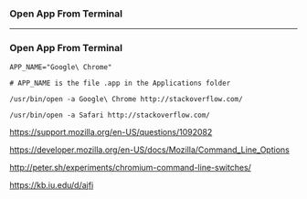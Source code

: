 ### Open App From Terminal

--------------------------------------------
### Open App From Terminal

```
APP_NAME="Google\ Chrome"

# APP_NAME is the file .app in the Applications folder

/usr/bin/open -a Google\ Chrome http://stackoverflow.com/

/usr/bin/open -a Safari http://stackoverflow.com/
```


https://support.mozilla.org/en-US/questions/1092082

https://developer.mozilla.org/en-US/docs/Mozilla/Command_Line_Options

http://peter.sh/experiments/chromium-command-line-switches/

https://kb.iu.edu/d/ajfi
